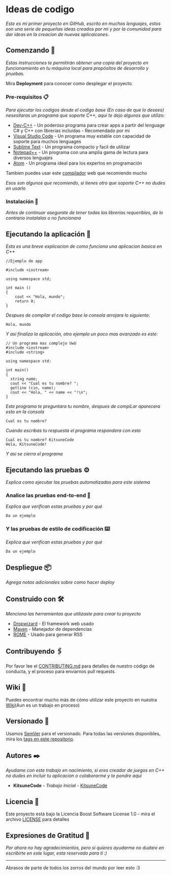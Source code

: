 # Ideas de codigo

_Este es mi primer proyecto en GitHub, escrito en muchos lenguajes, estos son una serie de pequeñas ideas creados por mi y por la comunidad para dar ideas en la creacion de nuevas aplicaicones._

## Comenzando 🚀

_Estas instrucciones te permitirán obtener una copia del proyecto en funcionamiento en tu máquina local para propósitos de desarrollo y pruebas._

Mira **Deployment** para conocer como desplegar el proyecto.


### Pre-requisitos 📋

_Para ejecutar los codigos desde el codigo base (En caso de que lo desees) nesesitaras un programa que soporte C++, aqui te dejo algunos que utilizo:_

* [Dev-C++](https://www.bloodshed.net) - Un poderoso programa para crear apps a partir del lenguage C# y C++ con librerias incluidas - Recomendado por mi
* [Visual Studio Code](https://code.visualstudio.com) - Un programa muy estable con capacidad de soporte para muchos lenguages
* [Sublime Text](https://www.sublimetext.com) - Un programa compacto y facil de utilizar
* [Notepad++](https://notepad-plus-plus.org) - Un programa con una amplia gama de lectura para diversos lenguajes
* [Atom](https://atom.io) - Un programa ideal para los expertos en programación

Tambien puedes usar este [compilador](http://cpp.sh) web que recomiendo mucho

_Esos son algunos que recomiendo, si tienes otro que soporte C++ no dudes en usarlo_

### Instalación 🔧

_Antes de continuar asegurate de tener todas las librerias requeribles, de lo contrario instalalas o no funcionara_

## Ejecutando la aplicación 💬

_Esta es una breve explicacion de como funciona una aplicacion basica en C++_

```
//Ejemplo de app

#include <iostream>

using namespace std;
 
int main () 
{
    cout << "Hola, mundo";
    return 0;
}
```
_Despues de compilar el codigo base la consola arrojara lo siguiente:_
```
Hola, mundo
```
_Y asi finaliza la aplicación, otro ejemplo un poco mas avanzado es este:_
```
// Un programa mas complejo UwU
#include <iostream>
#include <string>

using namespace std:

int main()
{
  string name;
  cout << "Cual es tu nombre? ";
  getline (cin, name);
  cout << "Hola, " << name << "!\n";
}
```
_Este programa te preguntara tu nombre, despues de compiLar aparecera esto en la consola_
```
Cual es tu nombre?
```
_Cuando escribas tu respuesta el programa respondera con esto_
```
Cual es tu nombre? KitsuneCode
Hola, KitsuneCode!
```
_Y asi se cierra el programa_




## Ejecutando las pruebas ⚙️

_Explica como ejecutar las pruebas automatizadas para este sistema_

### Analice las pruebas end-to-end 🔩

_Explica que verifican estas pruebas y por qué_

```
Da un ejemplo
```

### Y las pruebas de estilo de codificación ⌨️

_Explica que verifican estas pruebas y por qué_

```
Da un ejemplo
```

## Despliegue 📦

_Agrega notas adicionales sobre como hacer deploy_

## Construido con 🛠️

_Menciona las herramientas que utilizaste para crear tu proyecto_

* [Dropwizard](http://www.dropwizard.io/1.0.2/docs/) - El framework web usado
* [Maven](https://maven.apache.org/) - Manejador de dependencias
* [ROME](https://rometools.github.io/rome/) - Usado para generar RSS

## Contribuyendo 🖇️

Por favor lee el [CONTRIBUTING.md](https://github.com/KitsuneCode/InputGames/blob/General/CONTRIBUTING.md) para detalles de nuestro código de conducta, y el proceso para enviarnos pull requests.

## Wiki 📖

Puedes encontrar mucho más de cómo utilizar este proyecto en nuestra [Wiki](https://github.com/KitsuneCode/InputGames/wiki)(Aun es un trabajo en proceso)

## Versionado 📌

Usamos [SemVer](http://semver.org/) para el versionado. Para todas las versiones disponibles, mira los [tags en este repositorio](https://github.com/tu/proyecto/tags).

## Autores ✒️

_Ayudame con este trabajo en nacimiento, si eres creador de juegos en C++ no dudes en incluir tu aplicacion o colaborarme y te pondre aqui_

* **KitsuneCode** - *Trabajo Inicial* - [KitsuneCode](https://github.com/KitsuneCode/Info)

## Licencia 📄

Este proyecto está bajo la Licencia Boost Software License 1.0 - mira el archivo [LICENSE](LICENSE) para detalles

## Expresiones de Gratitud 🎁

_Por ahora no hay agradecimientos, pero si quieres ayudarme no dudare en escribirte en este lugar, esta reservado para ti :)_



---
Abrasos de parte de todos los zorros del mundo por leer esto :3

